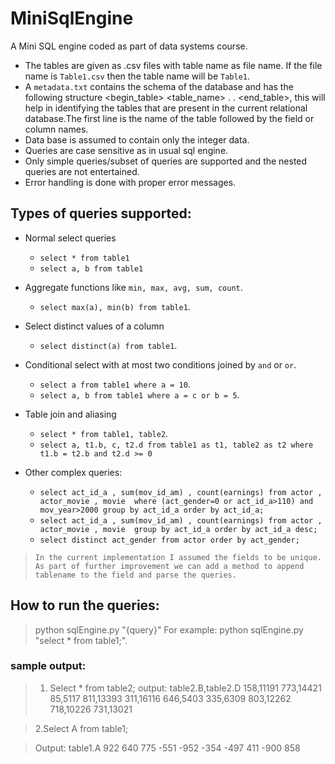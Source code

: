 # MiniSqlEngine

A Mini SQL engine coded as part of data systems course.

- The tables are given as .csv files with table name as file name. If the file name is `Table1.csv` then the table name will be `Table1`.
- A `metadata.txt` contains the schema of the database and has the following structure <begin_table> <table_name> . . <end_table>, this will help in identifying the tables that are present in the current relational database.The first line is the name of the table followed by the field or column names.
- Data base is assumed to contain only the integer data.
- Queries are case sensitive as in usual sql engine.
- Only simple queries/subset of queries are supported and the nested queries are not entertained.
- Error handling is done with proper error messages.


## Types of queries supported:

- Normal select queries
  - `select * from table1`
  - `select a, b from table1`
- Aggregate functions like `min, max, avg, sum, count`.
  - `select max(a), min(b) from table1`.
- Select distinct values of a column
  -  `select distinct(a) from table1`.
- Conditional select with at most two conditions joined by `and` or `or`.
  - `select a from table1 where a = 10`.
  - `select a, b from table1 where a = c or b = 5`.
- Table join and aliasing
  - `select * from table1, table2`.
  - `select a, t1.b, c, t2.d from table1 as t1, table2 as t2 where t1.b = t2.b and t2.d >= 0`

- Other complex queries:
  - `select act_id_a , sum(mov_id_am) , count(earnings) from actor , actor_movie , movie  where (act_gender=0 or act_id_a>110) and mov_year>2000 group by act_id_a order by act_id_a;`
  - `select act_id_a , sum(mov_id_am) , count(earnings) from actor , actor_movie , movie  group by act_id_a order by act_id_a desc;`
  - `select distinct act_gender from actor order by act_gender;`

> `In the current implementation I assumed the fields to be unique. As part of further improvement we can add a method to append tablename to the field and parse the queries.`

## How to run the queries:

>python sqlEngine.py "{query}"
>For example: python sqlEngine.py "select * from table1;".


### sample output:
> 1. Select * from table2;
> output: 
table2.B,table2.D
158,11191
773,14421
85,5117
811,13393
311,16116
646,5403
335,6309
803,12262
718,10226
731,13021


> 2.Select A from table1;

> Output:
table1.A
922
640
775
-551
-952
-354
-497
411
-900
858




